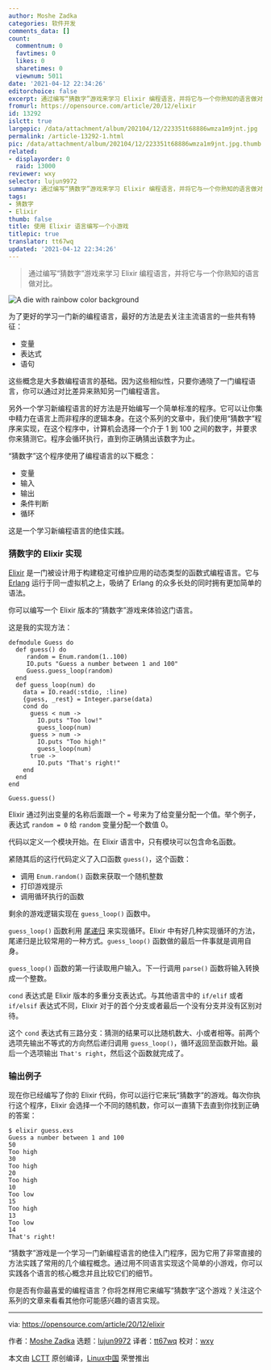 ```yaml
---
author: Moshe Zadka
categories: 软件开发
comments_data: []
count:
  commentnum: 0
  favtimes: 0
  likes: 0
  sharetimes: 0
  viewnum: 5011
date: '2021-04-12 22:34:26'
editorchoice: false
excerpt: 通过编写“猜数字”游戏来学习 Elixir 编程语言，并将它与一个你熟知的语言做对比。
fromurl: https://opensource.com/article/20/12/elixir
id: 13292
islctt: true
largepic: /data/attachment/album/202104/12/223351t68886wmza1m9jnt.jpg
permalink: /article-13292-1.html
pic: /data/attachment/album/202104/12/223351t68886wmza1m9jnt.jpg.thumb.jpg
related:
- displayorder: 0
  raid: 13000
reviewer: wxy
selector: lujun9972
summary: 通过编写“猜数字”游戏来学习 Elixir 编程语言，并将它与一个你熟知的语言做对比。
tags:
- 猜数字
- Elixir
thumb: false
title: 使用 Elixir 语言编写一个小游戏
titlepic: true
translator: tt67wq
updated: '2021-04-12 22:34:26'
---
```



> 
> 通过编写“猜数字”游戏来学习 Elixir 编程语言，并将它与一个你熟知的语言做对比。
> 
> 
> 


![](/data/attachment/album/202104/12/223351t68886wmza1m9jnt.jpg "A die with rainbow color background")


为了更好的学习一门新的编程语言，最好的方法是去关注主流语言的一些共有特征：


* 变量
* 表达式
* 语句


这些概念是大多数编程语言的基础。因为这些相似性，只要你通晓了一门编程语言，你可以通过对比差异来熟知另一门编程语言。


另外一个学习新编程语言的好方法是开始编写一个简单标准的程序。它可以让你集中精力在语言上而非程序的逻辑本身。在这个系列的文章中，我们使用“猜数字”程序来实现，在这个程序中，计算机会选择一个介于 1 到 100 之间的数字，并要求你来猜测它。程序会循环执行，直到你正确猜出该数字为止。


“猜数字”这个程序使用了编程语言的以下概念：


* 变量
* 输入
* 输出
* 条件判断
* 循环


这是一个学习新编程语言的绝佳实践。


### 猜数字的 Elixir 实现


[Elixir](https://elixir-lang.org/) 是一门被设计用于构建稳定可维护应用的动态类型的函数式编程语言。它与 [Erlang](https://www.erlang.org/) 运行于同一虚拟机之上，吸纳了 Erlang 的众多长处的同时拥有更加简单的语法。


你可以编写一个 Elixir 版本的“猜数字”游戏来体验这门语言。


这是我的实现方法：



```
defmodule Guess do
  def guess() do
     random = Enum.random(1..100)
     IO.puts "Guess a number between 1 and 100"
     Guess.guess_loop(random)
  end
  def guess_loop(num) do
    data = IO.read(:stdio, :line)
    {guess, _rest} = Integer.parse(data)
    cond do
      guess < num ->
        IO.puts "Too low!"
        guess_loop(num)
      guess > num ->
        IO.puts "Too high!"
        guess_loop(num)
      true ->
        IO.puts "That's right!"
    end
  end
end

Guess.guess()

```

Elixir 通过列出变量的名称后面跟一个 `=` 号来为了给变量分配一个值。举个例子，表达式 `random = 0` 给 `random` 变量分配一个数值 0。


代码以定义一个模块开始。在 Elixir 语言中，只有模块可以包含命名函数。


紧随其后的这行代码定义了入口函数 `guess()`，这个函数：


* 调用 `Enum.random()` 函数来获取一个随机整数
* 打印游戏提示
* 调用循环执行的函数


剩余的游戏逻辑实现在 `guess_loop()` 函数中。


`guess_loop()` 函数利用 [尾递归](https://en.wikipedia.org/wiki/Tail_call) 来实现循环。Elixir 中有好几种实现循环的方法，尾递归是比较常用的一种方式。`guess_loop()` 函数做的最后一件事就是调用自身。


`guess_loop()` 函数的第一行读取用户输入。下一行调用 `parse()` 函数将输入转换成一个整数。


`cond` 表达式是 Elixir 版本的多重分支表达式。与其他语言中的 `if/elif` 或者 `if/elsif` 表达式不同，Elixir 对于的首个分支或者最后一个没有分支并没有区别对待。


这个 `cond` 表达式有三路分支：猜测的结果可以比随机数大、小或者相等。前两个选项先输出不等式的方向然后递归调用 `guess_loop()`，循环返回至函数开始。最后一个选项输出 `That's right`，然后这个函数就完成了。


### 输出例子


现在你已经编写了你的 Elixir 代码，你可以运行它来玩“猜数字”的游戏。每次你执行这个程序，Elixir 会选择一个不同的随机数，你可以一直猜下去直到你找到正确的答案：



```
$ elixir guess.exs
Guess a number between 1 and 100
50
Too high
30
Too high
20
Too high
10
Too low
15
Too high
13
Too low
14
That's right!

```

“猜数字”游戏是一个学习一门新编程语言的绝佳入门程序，因为它用了非常直接的方法实践了常用的几个编程概念。通过用不同语言实现这个简单的小游戏，你可以实践各个语言的核心概念并且比较它们的细节。


你是否有你最喜爱的编程语言？你将怎样用它来编写“猜数字”这个游戏？关注这个系列的文章来看看其他你可能感兴趣的语言实现。




---


via: <https://opensource.com/article/20/12/elixir>


作者：[Moshe Zadka](https://opensource.com/users/moshez) 选题：[lujun9972](https://github.com/lujun9972) 译者：[tt67wq](https://github.com/tt67wq) 校对：[wxy](https://github.com/wxy)


本文由 [LCTT](https://github.com/LCTT/TranslateProject) 原创编译，[Linux中国](https://linux.cn/) 荣誉推出
